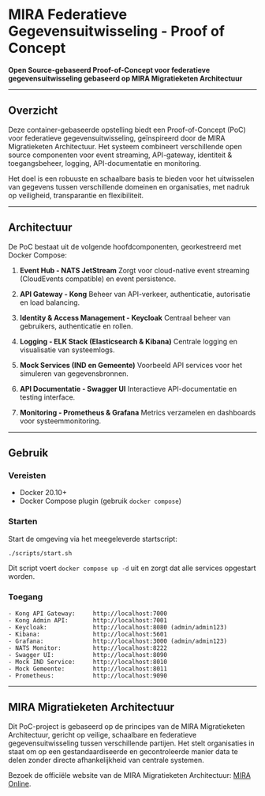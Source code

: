 # MIRA Federatieve Gegevensuitwisseling - Proof of Concept

**Open Source-gebaseerd Proof-of-Concept voor federatieve gegevensuitwisseling gebaseerd op MIRA Migratieketen Architectuur**

---

## Overzicht

Deze container-gebaseerde opstelling biedt een Proof-of-Concept (PoC) voor federatieve gegevensuitwisseling, geïnspireerd door de MIRA Migratieketen Architectuur. Het systeem combineert verschillende open source componenten voor event streaming, API-gateway, identiteit & toegangsbeheer, logging, API-documentatie en monitoring.

Het doel is een robuuste en schaalbare basis te bieden voor het uitwisselen van gegevens tussen verschillende domeinen en organisaties, met nadruk op veiligheid, transparantie en flexibiliteit.

---

## Architectuur

De PoC bestaat uit de volgende hoofdcomponenten, georkestreerd met Docker Compose:

1. **Event Hub - NATS JetStream**
   Zorgt voor cloud-native event streaming (CloudEvents compatible) en event persistence.

2. **API Gateway - Kong**
   Beheer van API-verkeer, authenticatie, autorisatie en load balancing.

3. **Identity & Access Management - Keycloak**
   Centraal beheer van gebruikers, authenticatie en rollen.

4. **Logging - ELK Stack (Elasticsearch & Kibana)**
   Centrale logging en visualisatie van systeemlogs.

5. **Mock Services (IND en Gemeente)**
   Voorbeeld API services voor het simuleren van gegevensbronnen.

6. **API Documentatie - Swagger UI**
   Interactieve API-documentatie en testing interface.

7. **Monitoring - Prometheus & Grafana**
   Metrics verzamelen en dashboards voor systeemmonitoring.

---

## Gebruik

### Vereisten

- Docker 20.10+
- Docker Compose plugin (gebruik `docker compose`)

### Starten

Start de omgeving via het meegeleverde startscript:

```bash
./scripts/start.sh
```

Dit script voert `docker compose up -d` uit en zorgt dat alle services opgestart worden.

### Toegang

```
- Kong API Gateway:     http://localhost:7000
- Kong Admin API:       http://localhost:7001
- Keycloak:             http://localhost:8080 (admin/admin123)
- Kibana:               http://localhost:5601
- Grafana:              http://localhost:3000 (admin/admin123)
- NATS Monitor:         http://localhost:8222
- Swagger UI:           http://localhost:8090
- Mock IND Service:     http://localhost:8010
- Mock Gemeente:        http://localhost:8011
- Prometheus:           http://localhost:9090
```

---

## MIRA Migratieketen Architectuur

Dit PoC-project is gebaseerd op de principes van de MIRA Migratieketen Architectuur, gericht op veilige, schaalbare en federatieve gegevensuitwisseling tussen verschillende partijen. Het stelt organisaties in staat om op een gestandaardiseerde en gecontroleerde manier data te delen zonder directe afhankelijkheid van centrale systemen.

Bezoek de officiële website van de MIRA Migratieketen Architectuur: [MIRA Online](https://miraonline.nl).
